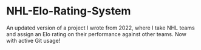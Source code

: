 # NHL-Elo-Rating-System
An updated version of a project I wrote from 2022, where I take NHL teams and assign an Elo rating on their performance against other teams. Now with active Git usage!
